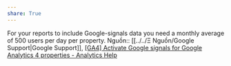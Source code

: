 ```yaml
---
share: True
---
```

For your reports to include Google-signals data you need a monthly average of 500 users per day per property.
Nguồn:: [[../../Ξ Nguồn/Google Support|Google Support]], [[GA4] Activate Google signals for Google Analytics 4 properties - Analytics Help](https://support.google.com/analytics/answer/9445345?sjid=15541438504357375011-AP#zippy=%2Cin-this-article%2Ccross-platform-reporting)